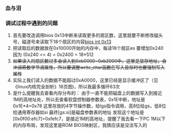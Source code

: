 ### 血与泪

### 调试过程中遇到的问题

1. 首先要改造调用bios 0x13中断来读取更多的扇区数，这里就要不断修改磁头号，磁道号来读取下18个扇区的内容[bios int 0x13](https://blog.csdn.net/zxl3901/article/details/50072539)
2. 把读取后的数据放在0x10000开始的内存中，每读18个扇区es 要增加0x240 因为 (0x240 << 4) = 0x2400 = 18*512
3. ~~如果读入的扇区数过多会读入到0xb0000~0xb2000中，这里是显存地址，会冲调奇数字节调属性，所以要调整write_char函数在写入显存时也要强制写入属性~~
4. 实际上我们读入的数据不能超过0xA0000，这里已经是显示缓冲区了（见《linux内核完全剖析》18页图)，所以我最多循环63次
5. 是什么提醒我去查看内存分布的：
    由于一直不能把磁盘上的数据写入到接近1M的高地址处，所以去查看软盘控制器参数表，0x1E中断，地址是0x1E*4=0x78
    这里存放的4字节操作数，给lgs指令调用，高8位给gs，低8位给通用寄存器如si
    最终[gs:si]是磁盘参数表的地址
    发现这个地址是[0x0f00:efc7]=0xfefc7，是接近1M的高地址，提醒了我去看一下PC 1M以下的内存布局，发现这里是ROM BIOS映射区，我猜应该是没法写入的